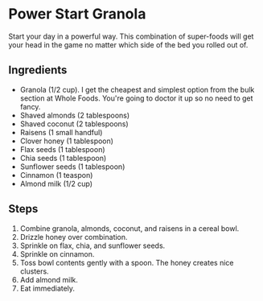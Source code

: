 # Power Start Granola

Start your day in a powerful way. This combination of super-foods will get your
head in the game no matter which side of the bed you rolled out of.

## Ingredients

* Granola (1/2 cup). I get the cheapest and simplest option from the bulk
  section at Whole Foods. You're going to doctor it up so no need to get fancy.
* Shaved almonds (2 tablespoons)
* Shaved coconut (2 tablespoons)
* Raisens (1 small handful)
* Clover honey (1 tablespoon)
* Flax seeds (1 tablespoon)
* Chia seeds (1 tablespoon)
* Sunflower seeds (1 tablespoon)
* Cinnamon (1 teaspon)
* Almond milk (1/2 cup)

## Steps

1. Combine granola, almonds, coconut, and raisens in a cereal bowl.
2. Drizzle honey over combination.
3. Sprinkle on flax, chia, and sunflower seeds.
4. Sprinkle on cinnamon.
5. Toss bowl contents gently with a spoon. The honey creates nice clusters.
6. Add almond milk.
7. Eat immediately.
